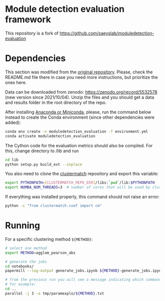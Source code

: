 # Module detection evaluation framework

This repository is a fork of https://github.com/saeyslab/moduledetection-evaluation

# Dependencies
This section was modified from the [original repository](https://github.com/saeyslab/moduledetection-evaluation).
Please, check the README.md file there in case you need more instructions, but prioritize the ones here.

Data can be downloaded from zenodo: https://zenodo.org/record/5532578 (new version since 2021/10/04).
Unzip the files and you should get a data and results folder in the root directory of the repo.

After installing [Anaconda or Miniconda](https://www.continuum.io/downloads), please, run the command below instead to create the Conda environment (since other dependencies were added):
```bash
conda env create -n moduledetection_evaluation -f environment.yml
conda activate moduledetection_evaluation
```

The Cython code for the evaluation metrics should also be compiled. For this, change directory to /lib and run
```bash
cd lib
python setup.py build_ext --inplace
```

You also need to clone the [clustermatch](https://github.com/greenelab/clustermatch-gene-expr) repository and export this variable:

```bash
export PYTHONPATH=[CLUSTERMATCH_REPO_DIR]/libs:`pwd`/lib:$PYTHONPATH
export NUMBA_NUM_THREADS=3  # number of cores that will be used by clustermatch
```

If everything was installed properly, this command should not raise an error:
```bash
python -c "from clustermatch.coef import cm"
```

# Running

For a specific clustering method `${METHOD}`:

```bash
# select one method
export METHOD=agglom_pearson_abs

# generate the jobs
cd notebooks/
papermill --log-output generate_jobs.ipynb ${METHOD}-generate_jobs.ipynb -p method_name ${METHOD}

# from the previous run you will see a message indicating which command you have to run next
# for example:
cd ..
parallel -j 3 -a tmp/paramexplo/${METHOD}.txt
```
